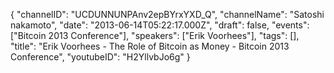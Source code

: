 {
    "channelID": "UCDUNNUNPAnv2epBYrxYXD_Q",
    "channelName": "Satoshi nakamoto",
    "date": "2013-06-14T05:22:17.000Z",
    "draft": false,
    "events": ["Bitcoin 2013 Conference"],
    "speakers": ["Erik Voorhees"],
    "tags": [],
    "title": "Erik Voorhees - The Role of Bitcoin as Money - Bitcoin 2013 Conference",
    "youtubeID": "H2YllvbJo6g"
}
